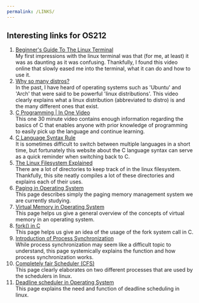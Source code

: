 ```yaml
---
permalink: /LINKS/
---
```


## Interesting links for OS212
1. [Beginner's Guide To The Linux Terminal](https://www.youtube.com/watch?v=s3ii48qYBxA)  
    My first impressions with the linux terminal was that (for me, at least) it was as daunting as it was confusing. Thankfully, I found this video online that slowly eased me into the terminal, what it can do and how to use it.
2. [Why so many distros?](https://www.youtube.com/watch?v=ShcR4Zfc6Dw)  
    In the past, I have heard of operating systems such as 'Ubuntu' and 'Arch' that were said to be powerful 'linux distributions'. This video clearly explains what a linux distribution (abbreviated to distro) is and the many different ones that exist.
3. [C Programming | In One Video](https://www.youtube.com/watch?v=3lQEunpmtRA)  
   This one 30 minute video contains enough information regarding the basics of C that enables anyone with prior knowledge of programming to easily pick up the language and continue learning.
4. [C Language Syntax Rule](https://www.studytonight.com/c/c-syntax.php)  
    It is sometimes difficult to switch between multiple languages in a short time, but fortunately this website about the C language syntax can serve as a quick reminder when switching back to C.
5. [The Linux Filesystem Explained](https://www.linux.com/training-tutorials/linux-filesystem-explained/)  
    There are a lot of directories to keep track of in the linux filesystem. Thankfully, this site neatly compiles a lot of these directories and explains each of their uses.
6. [Paging in Operating System](https://www.geeksforgeeks.org/paging-in-operating-system/)  
    This page describes simply the paging memory management system we are currently studying.
7. [Virtual Memory in Operating System](https://www.geeksforgeeks.org/virtual-memory-in-operating-system/)  
    This page helps us give a general overview of the concepts of virtual memory in an operating system.
8. [fork() in C](https://www.geeksforgeeks.org/fork-system-call/)  
    This page helps us give an idea of the usage of the fork system call in C.
9. [Introduction of Process Synchronization](https://www.geeksforgeeks.org/introduction-of-process-synchronization/)  
    While process synchronization may seem like a difficult topic to understand, this page systemically explains the function and how process synchronization works.
10. [Completely fair Scheduler (CFS)](https://www.geeksforgeeks.org/completely-fair-scheduler-cfs-and-brain-fuck-scheduler-bfs/)  
    This page clearly elaborates on two different processes that are used by the schedulers in linux.
11. [Deadline scheduler in Operating System](https://www.geeksforgeeks.org/deadline-scheduler-in-operating-system/)  
    This page explains the need and function of deadline scheduling in linux.
